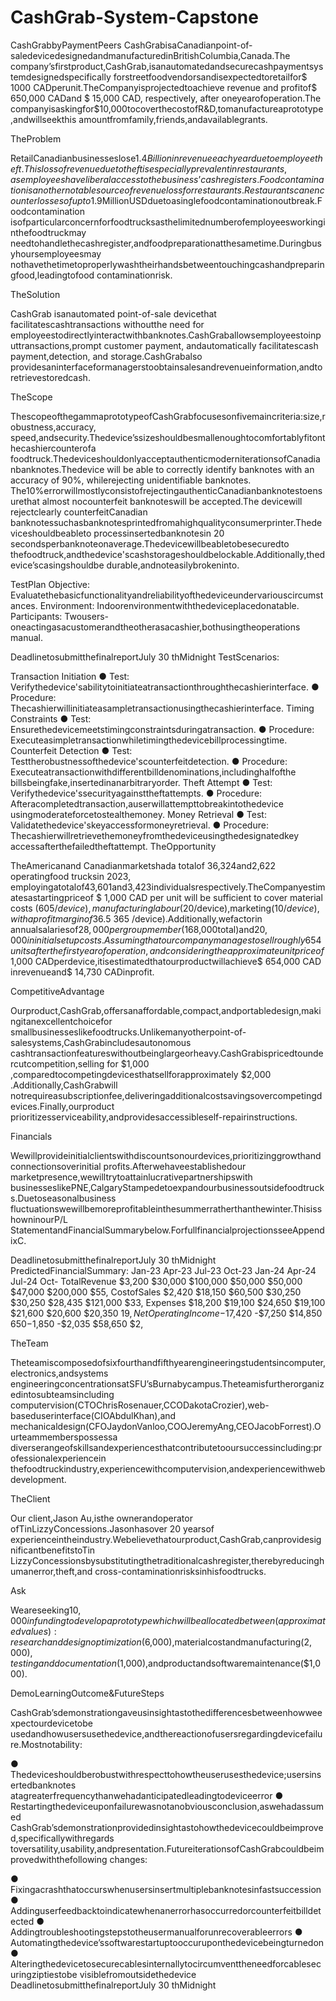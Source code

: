 # CashGrab-System-Capstone
CashGrabbyPaymentPeers
CashGrabisaCanadianpoint-of-saledevicedesignedandmanufacturedinBritishColumbia,Canada.The
company’sfirstproduct,CashGrab,isanautomatedandsecurecashpaymentsystemdesignedspecifically
forstreetfoodvendorsandisexpectedtoretailfor$ 1000 CADperunit.TheCompanyisprojectedtoachieve
revenue and profitof$ 650,000 CADand $ 15,000 CAD, respectively, after oneyearofoperation.The
companyisaskingfor$10,000tocoverthecostofR&D,tomanufactureaprototype,andwillseekthis
amountfromfamily,friends,andavailablegrants.

TheProblem

RetailCanadianbusinesseslose$1.4Billioninrevenueeachyearduetoemployeetheft.Thislossofrevenue
duetotheftisespeciallyprevalentinrestaurants,asemployeeshaveliberalaccesstothebusiness’cash
registers.Foodcontaminationisanothernotablesourceofrevenuelossforrestaurants.Restaurantscan
encounterlossesofupto$1.9MillionUSDduetoasinglefoodcontaminationoutbreak.Foodcontamination
isofparticularconcernforfoodtrucksasthelimitednumberofemployeesworkinginthefoodtruckmay
needtohandlethecashregister,andfoodpreparationatthesametime.Duringbusyhoursemployeesmay
nothavethetimetoproperlywashtheirhandsbetweentouchingcashandpreparingfood,leadingtofood
contaminationrisk.

TheSolution

CashGrab isanautomated point-of-sale devicethat facilitatescashtransactions withoutthe need for
employeestodirectlyinteractwithbanknotes.CashGraballowsemployeestoinputtransactions,prompt
customer payment, andautomatically facilitatescash payment,detection, and storage.CashGrabalso
providesaninterfaceformanagerstoobtainsalesandrevenueinformation,andtoretrievestoredcash.

TheScope

ThescopeofthegammaprototypeofCashGrabfocusesonfivemaincriteria:size,robustness,accuracy,
speed,andsecurity.Thedevice’ssizeshouldbesmallenoughtocomfortablyfitonthecashiercounterofa
foodtruck.ThedeviceshouldonlyacceptauthenticmoderniterationsofCanadianbanknotes.Thedevice
will be able to correctly identify banknotes with an accuracy of 90%, whilerejecting unidentifiable
banknotes. The10%errorwillmostlyconsistofrejectingauthenticCanadianbanknotestoensurethat
almost nocounterfeit banknoteswill be accepted.The devicewill rejectclearly counterfeitCanadian
banknotessuchasbanknotesprintedfromahighqualityconsumerprinter.Thedeviceshouldbeableto
processinsertedbanknotesin 20 secondsperbanknoteonaverage.Thedevicewillbeabletobesecuredto
thefoodtruck,andthedevice'scashstorageshouldbelockable.Additionally,thedevice’scasingshouldbe
durable,andnoteasilybrokeninto.

TestPlan
Objective: Evaluatethebasicfunctionalityandreliabilityofthedeviceundervariouscircumstances.
Environment: Indoorenvironmentwiththedeviceplacedonatable.
Participants: Twousers-oneactingasacustomerandtheotherasacashier,bothusingtheoperations
manual.

DeadlinetosubmitthefinalreportJuly 30 thMidnight
TestScenarios:

Transaction
Initiation
● Test: Verifythedevice'sabilitytoinitiateatransactionthroughthecashierinterface.
● Procedure: Thecashierwillinitiateasampletransactionusingthecashierinterface.
Timing
Constraints
● Test: Ensurethedevicemeetstimingconstraintsduringatransaction.
● Procedure: Executeasimpletransactionwhiletimingthedevicebillprocessingtime.
Counterfeit
Detection
● Test: Testtherobustnessofthedevice'scounterfeitdetection.
● Procedure: Executeatransactionwithdifferentbilldenominations,includinghalfofthe
billsbeingfake,insertedinanarbitraryorder.
Theft
Attempt
● Test: Verifythedevice'ssecurityagainsttheftattempts.
● Procedure: Afteracompletedtransaction,auserwillattempttobreakintothedevice
usingmoderateforcetostealthemoney.
Money
Retrieval
● Test: Validatethedevice'skeyaccessformoneyretrieval.
● Procedure: Thecashierwillretrievethemoneyfromthedeviceusingthedesignatedkey
accessafterthefailedtheftattempt.
TheOpportunity

TheAmericanand Canadianmarketshada totalof 36,324and2,622 operatingfood trucksin 2023,
employingatotalof43,601and3,423individualsrespectively.TheCompanyestimatesastartingpriceof
$ 1,000 CAD per unit will be sufficient to cover material costs ($605/device), manufacturing labour
($20/device),marketing($10/device),withaprofitmarginof 36.5 %($ 365 /device).Additionally,wefactorin
annualsalariesof$28,000pergroupmember($168,000total)and$20,000ininitialsetupcosts.Assuming
thatourcompanymanagestosellroughly 654 unitsafterthefirstyearofoperation,andconsideringthe
approximateunitpriceof$ 1,000 CADperdevice,itisestimatedthatourproductwillachieve$ 654,000 CAD
inrevenueand$ 14,730 CADinprofit.

CompetitiveAdvantage

Ourproduct,CashGrab,offersanaffordable,compact,andportabledesign,makingitanexcellentchoicefor
smallbusinesseslikefoodtrucks.Unlikemanyotherpoint-of-salesystems,CashGrabincludesautonomous
cashtransactionfeatureswithoutbeinglargeorheavy.CashGrabispricedtoundercutcompetition,selling
for $1,000 ,comparedtocompetingdevicesthatsellforapproximately $2,000 .Additionally,CashGrabwill
notrequireasubscriptionfee,deliveringadditionalcostsavingsovercompetingdevices.Finally,ourproduct
prioritizesserviceability,andprovidesaccessibleself-repairinstructions.

Financials

Wewillprovideinitialclientswithdiscountsonourdevices,prioritizinggrowthandconnectionsoverinitial
profits.Afterwehaveestablishedour marketpresence,wewilltrytoattainlucrativepartnershipswith
businesseslikePNE,CalgaryStampedetoexpandourbusinessoutsidefoodtrucks.Duetoseasonalbusiness
fluctuationswewillbemoreprofitableinthesummerratherthanthewinter.ThisisshowninourP/L
StatementandFinancialSummarybelow.ForfullfinancialprojectionsseeAppendixC.

DeadlinetosubmitthefinalreportJuly 30 thMidnight
PredictedFinancialSummary:
Jan-23 Apr-23 Jul-23 Oct-23 Jan-24 Apr-24 Jul-24 Oct-
TotalRevenue $3,200 $30,000 $100,000 $50,000 $50,000 $47,000 $200,000 $55,
CostofSales $2,420 $18,150 $60,500 $30,250 $30,250 $28,435 $121,000 $33,
Expenses $18,200 $19,100 $24,650 $19,100 $21,600 $20,600 $20,350 $19,
NetOperatingIncome -$17,420 -$7,250 $14,850 $650 -$1,850 -$2,035 $58,650 $2,

TheTeam

Theteamiscomposedofsixfourthandfifthyearengineeringstudentsincomputer,electronics,andsystems
engineeringconcentrationsatSFU’sBurnabycampus.Theteamisfurtherorganizedintosubteamsincluding
computervision(CTOChrisRosenauer,CCODakotaCrozier),web-baseduserinterface(CIOAbdulKhan),and
mechanicaldesign(CFOJaydonVanloo,COOJeremyAng,CEOJacobForrest).Ourteammemberspossessa
diverserangeofskillsandexperiencesthatcontributetooursuccessincluding:professionalexperiencein
thefoodtruckindustry,experiencewithcomputervision,andexperiencewithwebdevelopment.

TheClient

Our client,Jason Au,isthe ownerandoperator ofTinLizzyConcessions.Jasonhasover 20 yearsof
experienceintheindustry.Webelievethatourproduct,CashGrab,canprovidesignificantbenefitstoTin
LizzyConcessionsbysubstitutingthetraditionalcashregister,therebyreducinghumanerror,theft,and
cross-contaminationrisksinhisfoodtrucks.

Ask

Weareseeking$10,000infundingtodevelopaprototypewhichwillbeallocatedbetween(approximated
values):researchanddesignoptimization($6,000),materialcostandmanufacturing($2,000),testingand
documentation($1,000),andproductandsoftwaremaintenance($1,000).

DemoLearningOutcome&FutureSteps

CashGrab’sdemonstrationgaveusinsightastothedifferencesbetweenhowweexpectourdevicetobe
usedandhowusersusethedevice,andthereactionofusersregardingdevicefailure.Mostnotability:

● Thedeviceshouldberobustwithrespecttohowtheuserusesthedevice;usersinsertedbanknotes
atagreaterfrequencythanwehadanticipatedleadingtodeviceerror
● Restartingthedeviceuponfailurewasnotanobviousconclusion,aswehadassumed
CashGrab’sdemonstrationprovidedinsightastohowthedevicecouldbeimproved,specificallywithregards
toversatility,usability,andpresentation.FutureiterationsofCashGrabcouldbeimprovedwiththefollowing
changes:

● Fixingacrashthatoccurswhenusersinsertmultiplebanknotesinfastsuccession
● Addinguserfeedbacktoindicatewhenanerrorhasoccurredorcounterfeitbilldetected
● Addingtroubleshootingstepstotheusermanualforunrecoverableerrors
● Automatingthedevice’ssoftwarestartuptooccuruponthedevicebeingturnedon
● Alteringthedevicetosecurecablesinternallytocircumventtheneedforcablesecuringziptiestobe
visiblefromoutsidethedevice
DeadlinetosubmitthefinalreportJuly 30 thMidnight
